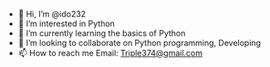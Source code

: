 - 👋 Hi, I’m @ido232
- 👀 I’m interested in Python
- 🌱 I’m currently learning the basics of Python
- 💞️ I’m looking to collaborate on Python programming, Developing
- 📫 How to reach me Email: Triple374@gmail.com

<!---
ido232/ido232 is a ✨ special ✨ repository because its `README.md` (this file) appears on your GitHub profile.
You can click the Preview link to take a look at your changes.
--->
